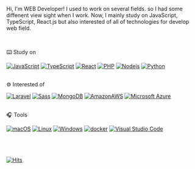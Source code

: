 Hi, I'm WEB Developer!
I used to work on several fields. so I had some diffenent view sight when I work.
Now, I mainly study on JavaScript, TypeScript, React.js but also interested of all of technologies for develop web field.
<!-- This is my Portfolio site but It's still working on it! 👨‍🔧

https://204chad.github.io/Portfolio/ 
 -->
<br>
	
⌨️ Study on 
	
[![JavaScript](http://img.shields.io/badge/-JavaScript-gray?style=flat-square&logo=JavaScript)]()
[![TypeScript](http://img.shields.io/badge/-TypeScript-gray?style=flat-square&logo=TypeScript)]()
[![React](http://img.shields.io/badge/-React-gray?style=flat-square&logo=react)]()
[![PHP](http://img.shields.io/badge/-PHP-gray?style=flat-square&logo=PHP)]()
[![Nodejs](http://img.shields.io/badge/-Node.js-gray?style=flat-square&logo=node.js)]()
[![Python](http://img.shields.io/badge/-Python-gray?style=flat-square&logo=Python)]()
<br><br>	
	
⚙️ Interested of

[![Laravel](http://img.shields.io/badge/-Laravel-gray?style=flat-square&logo=Laravel)]()
[![Sass](http://img.shields.io/badge/-Sass-gray?style=flat-square&logo=Sass)]()
[![MongoDB](http://img.shields.io/badge/-MongoDB-gray?style=flat-square&logo=MongoDB)]()
[![AmazonAWS](http://img.shields.io/badge/-AWS-gray?style=flat-square&logo=AmazonAWS)]()
[![Microsoft Azure](http://img.shields.io/badge/-Azure-gray?style=flat-square&logo=MicrosoftAzure)]()
<br><br>
	
	
🎧 Tools
	
[![macOS](http://img.shields.io/badge/-macOS-gray?style=flat-square&logo=macOS)]()
[![Linux](http://img.shields.io/badge/-Linux-gray?style=flat-square&logo=Linux)]()
[![Windows](http://img.shields.io/badge/-Windows-gray?style=flat-square&logo=Windows)]()
[![docker](http://img.shields.io/badge/-docker-gray?style=flat-square&logo=docker)]()
[![Visual Studio Code](http://img.shields.io/badge/-VScode-gray?style=flat-square&logo=VisualStudioCode)]()

<br><br><br>
[![Hits](https://hits.seeyoufarm.com/api/count/incr/badge.svg?url=https%3A%2F%2Fgithub.com%2F204Chad&count_bg=%2379C83D&title_bg=%23555555&icon=&icon_color=%23E7E7E7&title=hits&edge_flat=false)](https://hits.seeyoufarm.com)





	

<!--
**204Chad/204Chad** is a ✨ _special_ ✨ repository because its `README.md` (this file) appears on your GitHub profile.

Here are some ideas to get you started:

- 🔭 I’m currently working on ...
- 🌱 I’m currently learning ...
- 👯 I’m looking to collaborate on ...
- 🤔 I’m looking for help with ...
- 💬 Ask me about ...
- 📫 How to reach me: ...
- 😄 Pronouns: ...
- ⚡ Fun fact: ...
-->
